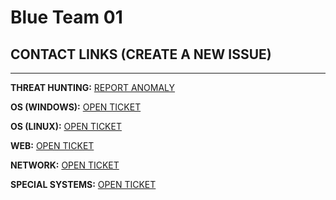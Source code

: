 # Blue Team 01

## CONTACT LINKS (CREATE A NEW ISSUE)
---
**THREAT HUNTING:** [REPORT ANOMALY](https://github.com/LS25-BT01/threat-hunting/issues/new?template=th-findings.yml)

**OS (WINDOWS):** [OPEN TICKET](https://github.com/LS25-BT01/windows-common/issues/new)

**OS (LINUX):** [OPEN TICKET](https://github.com/LS25-BT01/linux-common/issues/new)

**WEB:** [OPEN TICKET](https://github.com/LS25-BT01/linux-common/issues/new)

**NETWORK:** [OPEN TICKET](https://github.com/LS25-BT01/linux-common/issues/new)

**SPECIAL SYSTEMS:** [OPEN TICKET](https://github.com/LS25-BT01/linux-common/issues/new)
